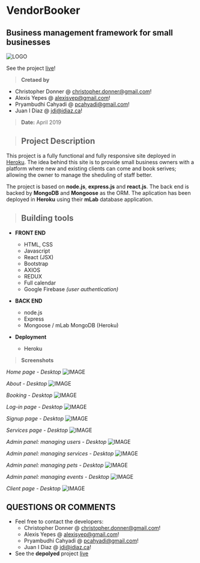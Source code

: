 # VendorBooker
## Business management framework for small businesses ##
![LOGO](./client/public/images/vendorBooker_Logo.png)

See the project [live](https://https://https://vendor-booker-alex.herokuapp.com)!

> **Cretaed by**
- Christopher Donner @ <christopher.donner@gmail.com>!
- Alexis Yepes @ <alexisyep@gmail.com>!
- Pryambudhi Cahyadi @ <pcahyadi@gmail.com>!
- Juan I Diaz @ <jdi@idiaz.ca>!

> **Date:** April 2019

> ## Project Description

This project is a fully functional and fully responsive site deployed in [Heroku](https://idiaz-vendorbooker.herokuapp.com/). The idea behind this site is to provide small business owners with a platform where new and existing clients can come and book serives; allowing the owner to manage the sheduling of staff better.

The project is based on **node.js**, **express.js** and **react.js**. The back end is backed by **MongoDB** and **Mongoose** as the ORM. The aplication has been deployed in **Heroku** using their **mLab** database application.

> ## Building tools
- **FRONT END**
    - HTML, CSS
    - Javascript
    - React (JSX)
    - Bootstrap
    - AXIOS
    - REDUX
    - Full calendar
    - Google Firebase *(user authentication)*

- **BACK END**
    - node.js
    - Express
    - Mongoose / mLab MongoDB (Heroku)
    
- **Deployment**
    - Heroku

>**Screenshots**

*Home page - Desktop*
![IMAGE](./client/public/images/home.png)

*About - Desktop*
![IMAGE](./client/public/images/about.png)

*Booking - Desktop*
![IMAGE](./client/public/images/calendar.png)

*Log-in page - Desktop*
![IMAGE](./client/public/images/login.png)

*Signup page - Desktop*
![IMAGE](./client/public/images/signup.png)

*Services page - Desktop*
![IMAGE](./client/public/images/services.png)

*Admin panel: managing users - Desktop*
![IMAGE](./client/public/images/adminUsers.png)

*Admin panel: managing services - Desktop*
![IMAGE](./client/public/images/adminServices.png)

*Admin panel: managing pets - Desktop*
![IMAGE](./client/public/images/adminPets.png)

*Admin panel: managing events - Desktop*
![IMAGE](./client/public/images/adminCalendar.png)

*Client page - Desktop*
![IMAGE](./client/public/images/userHome.png)


## QUESTIONS OR COMMENTS
- Feel free to contact the developers:
    - Christopher Donner @ <christopher.donner@gmail.com>!
    - Alexis Yepes @ <alexisyep@gmail.com>!
    - Pryambudhi Cahyadi @ <pcahyadi@gmail.com>!
    - Juan I Diaz @ <jdi@idiaz.ca>!
- See the **depolyed** project [live](https://idiaz-vendorbooker.herokuapp.com/)
